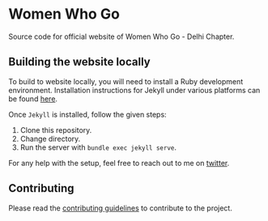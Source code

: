 # Women Who Go

Source code for official website of Women Who Go - Delhi Chapter.


## Building the website locally

To build to website locally, you will need to install a Ruby development environment. Installation instructions 
for Jekyll under various platforms can be found [here](https://jekyllrb.com/docs/installation/).

Once `Jekyll` is installed, follow the given steps:

1. Clone this repository.
2. Change directory.
3. Run the server with `bundle exec jekyll serve`.

For any help with the setup, feel free to reach out to me on [twitter](https://twitter.com/utkarsh2102).


Contributing
-------------

Please read the [contributing guidelines](./CONTRIBUTING.md) to contribute to the project.
